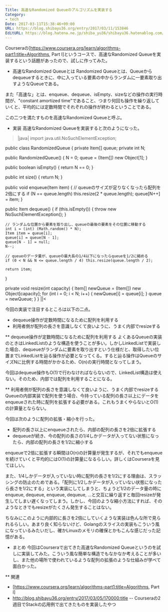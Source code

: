 ```yaml
---
Title: 高速なRandomized Queueのアルゴリズムを実装する
Category:
- tech
Date: 2017-03-11T15:38:46+09:00
URL: https://blog.shibayu36.org/entry/2017/03/11/153846
EditURL: https://blog.hatena.ne.jp/shiba_yu36/shibayu36.hatenablog.com/atom/entry/10328749687225929795
---
```


Courseraの[https://www.coursera.org/learn/algorithms-part1:title=Algorithms, Part I]というコースで、高速なRandomized Queueを実装するという話題があったので、試しに作ってみた。

* 高速なRandomized Queueとは
Randomized Queueとは、Queueからdequeueするときに、中に入っている要素の中からランダムに一要素取り出すようなQueueである。

また「高速な」とは、enqueue、dequeue、isEmpty、sizeなどの操作の実行時間が、"constant amortized time"であること、つまり何回も操作を繰り返していくと、平均的には定数時間でそれぞれの操作が終わるということである。

この二つを満たすものを高速なRandomized Queueと呼ぶ。


* 実装
高速なRandomized Queueを実装すると次のようになった。

>|java|
import java.util.NoSuchElementException;

public class RandomizedQueue<Item> {
  private Item[] queue;
  private int N;

  public RandomizedQueue() {
    N = 0;
    queue = (Item[]) new Object[1];
  }

  public boolean isEmpty() {
    return N == 0;
  }

  public int size() {
    return N;
  }

  public void enqueue(Item item) {
    // queueのサイズが足りなくなったら配列を2倍にする
    if (N == queue.length) this.resize(2 * queue.length);
    queue[N++] = item;
  }

  public Item dequeue() {
    if (this.isEmpty()) {
      throw new NoSuchElementException();
    }

    // ランダムな位置から要素を取り出し、queueの最後の要素をその位置に移動する
    int i = (int) (Math.random() * N);
    Item item = queue[i];
    queue[i] = queue[N - 1];
    queue[N - 1] = null;
    N--;

    // queueのデータ量が、queueの最大長の1/4以下になったらqueueを1/2に縮める
    if (0 < N && N <= queue.length / 4) this.resize(queue.length / 2);

    return item;
  }

  private void resize(int capacity) {
    Item[] newQueue = (Item[]) new Object[capacity];
    for (int i = 0; i < N; i++) {
      newQueue[i] = queue[i];
    }
    queue = newQueue;
  }
}
||<

今回の実装で注目するところは以下の二点。

- dequeue操作が定数時間になるために配列を利用する
- 利用者側が配列の長さを意識しなくて良いように、うまく内部でresizeする

** dequeue操作が定数時間になるために配列を利用する
よくあるQueueの実装のときはLinkedListのような構造を使うことが多い。しかしLinkedListで実装した場合、dequeueがランダムに要素を取り出すという仕様だと、取得したい位置までLinkedListを辿る操作が必要となってくる。すると辿る操作はQueueのサイズNに比例する時間がかかるため、O(n)の実行時間となってしまう。

今回はdequeue操作もO(1)で行わなければならないので、LinkedList構造は使えない。そのため、内部では配列を利用することになる。

** 利用者側が配列の長さを意識しなくて良いように、うまく内部でresizeする
Queueの内部実装で配列を使う場合、今持っている配列の長さ以上にデータをenqueueされた時に配列を拡張する必要がある。これもうまくやらないとO(1)の計算量とならない。

今回は次のように配列の拡張・縮小を行った。

- 配列の長さ以上にenqueueされたら、内部の配列の長さを2倍に拡張する
- dequeueが続き、今の配列の長さの1/4しかデータが入ってない状態になったら、内部の配列の長さを1/2に縮小する

enqueueで2倍に拡張する瞬間はO(n)の計算量が発生するが、それでもenqueueを続けていくと平均的にはO(1)の計算量になるらしい。詳しくはCourseraを見てほしい。

また、1/4しかデータが入っていない時に配列の長さを1/2にする理由は、スラッシングの防止のためである。「配列に1/2しかデータが入っていない状態になったら長さを1/2にする」という実装にしてしまうと、ちょうど1/2のデータ量の時にenqueue, dequeue, enqueue, dequeue, ...と交互に繰り返すと毎回resizeが発生してしまい遅くなってしまう。しかし、今回のような縮小方法にすれば、そのようなときでもresizeがたくさん発生することはない。


ちなみにこのように内部的に長さを2倍にしていくような実装は色んな所で見られるらしい。あまり良く知らないけど、Golangのスライスの実装もこういう風になっているみたいだし、確かLinuxのメモリの確保とかもこんな感じだった記憶がある。


* まとめ
今回はCourseraで出てきた高速なRandomized Queueというのを試しに実装してみた。こういう風な簡単な構造でもなかなか考えることが多いし、また他の場所で使われているような配列の拡張のような仕組みが学べて面白かった。

** 関連
- [https://www.coursera.org/learn/algorithms-part1:title=Algorithms, Part I]
- http://blog.shibayu36.org/entry/2017/03/05/170000:title
-- Courseraの2週目でStackの応用例で出てきたものを実装したやつ
